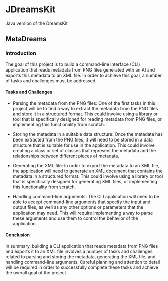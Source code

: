 # JDreamsKit
Java version of the DreamsKit

## MetaDreams

### Introduction

The goal of this project is to build a command-line interface (CLI) application that reads metadata from PNG files generated with an AI and exports this metadata to an XML file. In order to achieve this goal, a number of tasks and challenges must be addressed.

#### Tasks and Challenges

- Parsing the metadata from the PNG files: One of the first tasks in this project will be to find a way to extract the metadata from the PNG files and store it in a structured format. This could involve using a library or tool that is specifically designed for reading metadata from PNG files, or implementing this functionality from scratch.

- Storing the metadata in a suitable data structure: Once the metadata has been extracted from the PNG files, it will need to be stored in a data structure that is suitable for use in the application. This could involve creating a class or set of classes that represent the metadata and the relationships between different pieces of metadata.

- Generating the XML file: In order to export the metadata to an XML file, the application will need to generate an XML document that contains the metadata in a structured format. This could involve using a library or tool that is specifically designed for generating XML files, or implementing this functionality from scratch.

- Handling command-line arguments: The CLI application will need to be able to accept command-line arguments that specify the input and output files, as well as any other options or parameters that the application may need. This will require implementing a way to parse these arguments and use them to control the behavior of the application.

#### Conclusion

In summary, building a CLI application that reads metadata from PNG files and exports it to an XML file involves a number of tasks and challenges related to parsing and storing the metadata, generating the XML file, and handling command-line arguments. Careful planning and attention to detail will be required in order to successfully complete these tasks and achieve the overall goal of the project.
